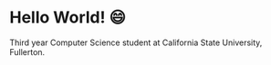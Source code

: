 # Hello World! :smile:
Third year Computer Science student at California State University, Fullerton.
